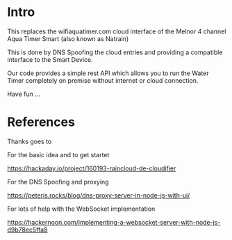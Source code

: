 # Intro

This replaces the wifiaquatimer.com cloud interface of the Melnor 4 channel Aqua Timer Smart (also known as Natrain)

This is done by DNS Spoofing the cloud entries and providing a compatible interface to the Smart Device.

Our code provides a simple rest API which allows you to run the Water Timer completely on premise without internet or cloud connection.

Have fun ...

# References

Thanks goes to

For the basic idea and to get startet

https://hackaday.io/project/160193-raincloud-de-cloudifier

For the DNS Spoofing and proxying

https://peteris.rocks/blog/dns-proxy-server-in-node-js-with-ui/

For lots of help with the WebSocket implementation

https://hackernoon.com/implementing-a-websocket-server-with-node-js-d9b78ec5ffa8


